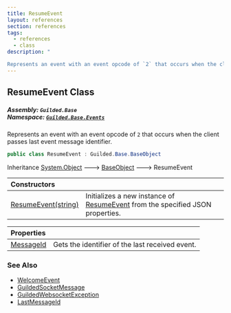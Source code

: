 ```yaml
---
title: ResumeEvent
layout: references
section: references
tags:
  - references
  - class
description: "

Represents an event with an event opcode of `2` that occurs when the client passes last event message identifier."
---
```


## ResumeEvent Class
##### **Assembly:** `Guilded.Base`<br/>**Namespace:** [`Guilded.Base.Events`](Guilded.Base.Events 'Guilded.Base.Events')

Represents an event with an event opcode of `2` that occurs when the client passes last event message identifier.

```csharp
public class ResumeEvent : Guilded.Base.BaseObject
```

Inheritance [System.Object](https://docs.microsoft.com/en-us/dotnet/api/System.Object 'System.Object') &#129106; [BaseObject](BaseObject 'Guilded.Base.BaseObject') &#129106; ResumeEvent

| Constructors | |
| :--- | :--- |
| [ResumeEvent(string)](ResumeEvent.ResumeEvent(string) 'Guilded.Base.Events.ResumeEvent.ResumeEvent(string)') | Initializes a new instance of [ResumeEvent](ResumeEvent 'Guilded.Base.Events.ResumeEvent') from the specified JSON properties. |

| Properties | |
| :--- | :--- |
| [MessageId](ResumeEvent.MessageId 'Guilded.Base.Events.ResumeEvent.MessageId') | Gets the identifier of the last received event. |

### See Also
- [WelcomeEvent](WelcomeEvent 'Guilded.Base.Events.WelcomeEvent')
- [GuildedSocketMessage](GuildedSocketMessage 'Guilded.Base.Events.GuildedSocketMessage')
- [GuildedWebsocketException](GuildedWebsocketException 'Guilded.Base.GuildedWebsocketException')
- [LastMessageId](BaseGuildedClient.LastMessageId 'Guilded.Base.BaseGuildedClient.LastMessageId')